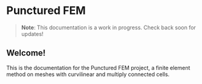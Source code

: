 # Punctured FEM

>**Note**: This documentation is a work in progress. Check back soon for updates!

## Welcome!
This is the documentation for the Punctured FEM project, a finite element method on meshes with curvilinear and multiply connected cells.